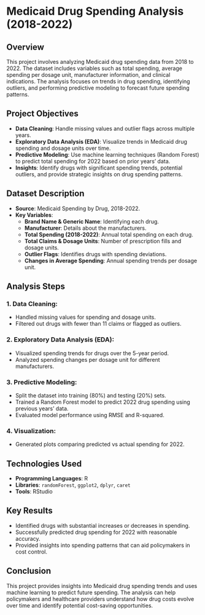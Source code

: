 # Medicaid Drug Spending Analysis (2018-2022)

## Overview
This project involves analyzing Medicaid drug spending data from 2018 to 2022. The dataset includes variables such as total spending, average spending per dosage unit, manufacturer information, and clinical indications. The analysis focuses on trends in drug spending, identifying outliers, and performing predictive modeling to forecast future spending patterns.

## Project Objectives
- **Data Cleaning**: Handle missing values and outlier flags across multiple years.
- **Exploratory Data Analysis (EDA)**: Visualize trends in Medicaid drug spending and dosage units over time.
- **Predictive Modeling**: Use machine learning techniques (Random Forest) to predict total spending for 2022 based on prior years’ data.
- **Insights**: Identify drugs with significant spending trends, potential outliers, and provide strategic insights on drug spending patterns.

## Dataset Description
- **Source**: Medicaid Spending by Drug, 2018-2022.
- **Key Variables**:
  - **Brand Name & Generic Name**: Identifying each drug.
  - **Manufacturer**: Details about the manufacturers.
  - **Total Spending (2018-2022)**: Annual total spending on each drug.
  - **Total Claims & Dosage Units**: Number of prescription fills and dosage units.
  - **Outlier Flags**: Identifies drugs with spending deviations.
  - **Changes in Average Spending**: Annual spending trends per dosage unit.

## Analysis Steps

### 1. Data Cleaning:
- Handled missing values for spending and dosage units.
- Filtered out drugs with fewer than 11 claims or flagged as outliers.

### 2. Exploratory Data Analysis (EDA):
- Visualized spending trends for drugs over the 5-year period.
- Analyzed spending changes per dosage unit for different manufacturers.

### 3. Predictive Modeling:
- Split the dataset into training (80%) and testing (20%) sets.
- Trained a Random Forest model to predict 2022 drug spending using previous years’ data.
- Evaluated model performance using RMSE and R-squared.

### 4. Visualization:
- Generated plots comparing predicted vs actual spending for 2022.

## Technologies Used
- **Programming Languages**: R
- **Libraries**: `randomForest`, `ggplot2`, `dplyr`, `caret`
- **Tools**: RStudio

## Key Results
- Identified drugs with substantial increases or decreases in spending.
- Successfully predicted drug spending for 2022 with reasonable accuracy.
- Provided insights into spending patterns that can aid policymakers in cost control.

## Conclusion
This project provides insights into Medicaid drug spending trends and uses machine learning to predict future spending. The analysis can help policymakers and healthcare providers understand how drug costs evolve over time and identify potential cost-saving opportunities.
